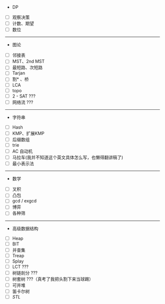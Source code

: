  * DP
 - [ ] 观察决策
 - [ ] 计数、期望
 - [ ] 数位

---

 * 图论
 - [ ] 邻接表
 - [ ] MST、2nd MST
 - [ ] 最短路、次短路
 - [ ] Tarjan
 - [ ] 割* 、桥
 - [ ] LCA
 - [ ] topo
 - [ ] 2 - SAT ???
 - [ ] 网络流 ???

---

 * 字符串
 - [ ] Hash
 - [ ] KMP、扩展KMP
 - [ ] 后缀数组
 - [ ] trie
 - [ ] AC 自动机
 - [ ] 马拉车(我并不知道这个英文具体怎么写，也懒得翻讲稿了)
 - [ ] 最小表示法

---

 * 数学
 - [ ] 叉积
 - [ ] 凸包
 - [ ] gcd / exgcd
 - [ ] 博弈
 - [ ] 各种筛

---

 * 高级数据结构
 - [ ] Heap
 - [ ] BIT
 - [ ] 并查集
 - [ ] Treap
 - [ ] Splay
 - [ ] LCT ???
 - [ ] 树链剖分 ???
 - [ ] 树套树 ???（真考了我把头割下来当球踢）
 - [ ] 可并堆
 - [ ] 笛卡尔树
 - [ ] *STL*